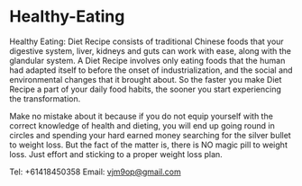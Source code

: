 # Healthy-Eating

Healthy Eating: Diet Recipe consists of traditional Chinese foods that your digestive system, liver, kidneys and guts can work with ease, along with the glandular system. A Diet Recipe involves only eating foods that the human had adapted itself to before the onset of industrialization, and the social and environmental changes that it brought about. So the faster you make Diet Recipe a part of your daily food habits, the sooner you start experiencing the transformation.

Make no mistake about it because if you do not equip yourself with the correct knowledge of health and dieting, you will end up going round in circles and spending your hard earned money searching for the silver bullet to weight loss. But the fact of the matter is, there is NO magic pill to weight loss. Just effort and sticking to a proper weight loss plan.

Tel: +61418450358
Email: vjm9op@gmail.com
